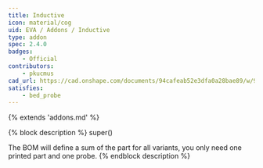```yaml
---
title: Inductive
icon: material/cog
uid: EVA / Addons / Inductive
type: addon
spec: 2.4.0
badges:
    - Official
contributors: 
    - pkucmus
cad_url: https://cad.onshape.com/documents/94cafeab52e3dfa0a28bae89/w/99794094315556b24b5664ec/e/add7606d94bef518a043ed5f
satisfies:
    - bed_probe
---
```


{% extends 'addons.md' %}

{% block description %}
super()

The BOM will define a sum of the part for all variants, you only need one printed part and one probe.
{% endblock description %}
